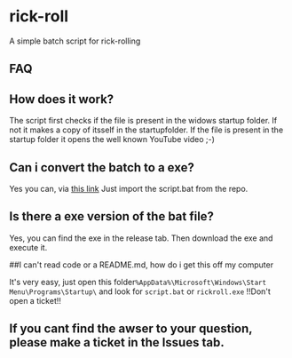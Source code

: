 # rick-roll
A simple batch script for rick-rolling

## FAQ

## How does it work?
The script first checks if the file is present in the widows startup folder.
If not it makes a copy of itsself in the startupfolder.
If the file is present in the startup folder it opens the well known YouTube video ;-)

## Can i convert the batch to a exe?
Yes you can, via [this link](https://www.majorgeeks.com/files/details/bat_to_exe_converter.html)
Just import the script.bat from the repo.

## Is there a exe version of the bat file?

Yes, you can find the exe in the release tab.
Then download the exe and execute it.

##I can't read code or a README.md, how do i get this off my computer

It's very easy, just open this folder``%AppData%\Microsoft\Windows\Start Menu\Programs\Startup\`` and look for ``script.bat`` or ``rickroll.exe``
!!Don't open a ticket!!

## If you cant find the awser to your question, please make a ticket in the Issues tab.
